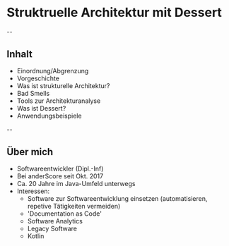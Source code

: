 ## &nbsp;

# Struktruelle Architektur mit Dessert

--

## Inhalt

- Einordnung/Abgrenzung
- Vorgeschichte
- Was ist strukturelle Architektur?
- Bad Smells
- Tools zur Architekturanalyse
- Was ist Dessert?
- Anwendungsbeispiele

--

## Über mich

- Softwareentwickler (Dipl.-Inf) 
- Bei anderScore seit Okt. 2017
- Ca. 20 Jahre im Java-Umfeld unterwegs
- Interessen:
  - Software zur Softwareentwicklung einsetzen
    (automatisieren, repetive Tätigkeiten vermeiden)
  - 'Documentation as Code'
  - Software Analytics
  - Legacy Software
  - Kotlin